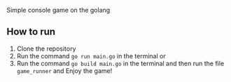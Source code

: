 Simple console game on the golang

## How to run
1. Clone the repository
2. Run the command `go run main.go` in the terminal
or
3. Run the command `go build main.go` in the terminal and then run the file
`game_runner`
and Enjoy the game!
